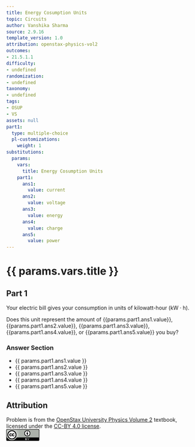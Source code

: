 ```yaml
---
title: Energy Cosumption Units
topic: Circuits
author: Vanshika Sharma
source: 2.9.16
template_version: 1.0
attribution: openstax-physics-vol2
outcomes:
- 21.5.1.1
difficulty:
- undefined
randomization:
- undefined
taxonomy:
- undefined
tags:
- OSUP
- VS
assets: null
part1:
  type: multiple-choice
  pl-customizations:
    weight: 1
substitutions:
  params:
    vars:
      title: Energy Cosumption Units
    part1:
      ans1:
        value: current
      ans2:
        value: voltage
      ans3:
        value: energy
      ans4:
        value: charge
      ans5:
        value: power
---
```

# {{ params.vars.title }}
## Part 1

Your electric bill gives your consumption in units of kilowatt-hour ($\textrm{kW}\cdot\textrm{h}$).

Does this unit represent the amount of {{params.part1.ans1.value}}, {{params.part1.ans2.value}}, {{params.part1.ans3.value}}, {{params.part1.ans4.value}}, or {{params.part1.ans5.value}} you buy?

### Answer Section

- {{ params.part1.ans1.value }}
- {{ params.part1.ans2.value }}
- {{ params.part1.ans3.value }}
- {{ params.part1.ans4.value }}
- {{ params.part1.ans5.value }}

## Attribution

Problem is from the [OpenStax University Physics Volume 2](https://openstax.org/details/books/university-physics-volume-2) textbook, licensed under the [CC-BY 4.0 license](https://creativecommons.org/licenses/by/4.0/).<br>![Image representing the Creative Commons 4.0 BY license.](https://raw.githubusercontent.com/firasm/bits/master/by.png)